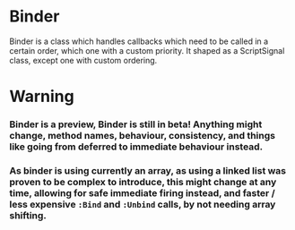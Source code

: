 # Binder
Binder is a class which handles callbacks which need to be called in a certain order, which one with a custom priority. It shaped as a ScriptSignal class, except one with custom ordering.

# Warning

### Binder is a preview, Binder is still in beta! Anything might change, method names, behaviour, consistency, and things like going from deferred to immediate behaviour instead.
### As binder is using currently an array, as using a linked list was proven to be complex to introduce, this might change at any time, allowing for safe immediate firing instead, and faster / less expensive `:Bind` and `:Unbind` calls, by not needing array shifting.
